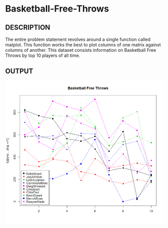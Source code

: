 # Basketball-Free-Throws
## DESCRIPTION
The entire problem statement revolves around a single function called matplot. This function works the best to plot columns of one matrix against columns of another. This dataset consists information on Basketball Free Throws by top 10 players of all time. 

## OUTPUT
<a>
  <img src="https://github.com/yashs0215/Basketball-Free-Throws/blob/main/BBFreeThrows1.png?raw=true"
   img src="https://github.com/yashs0215/Basketball-Free-Throws/blob/main/BBFreeThrow2.png?raw=true"
   img src="https://github.com/yashs0215/Basketball-Free-Throws/blob/main/BBFreeThrow3.png?raw=true">
  </a>

